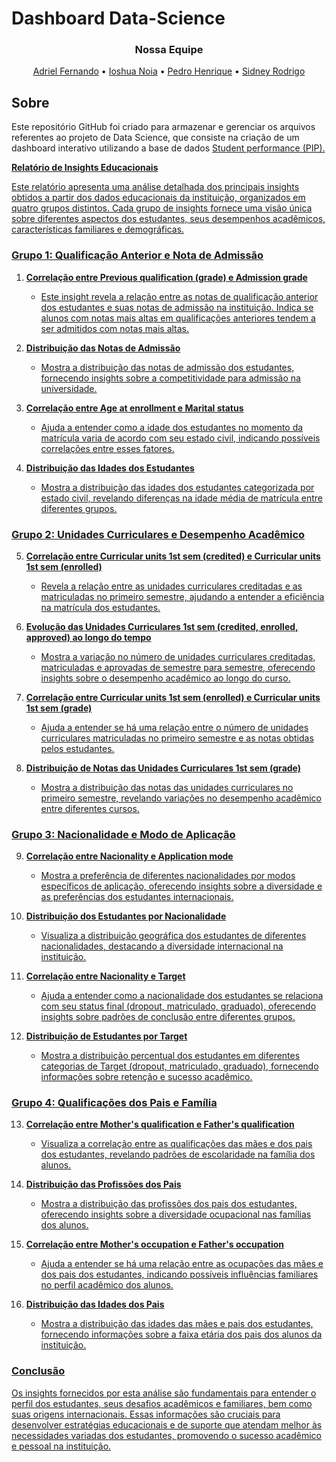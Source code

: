 # Dashboard Data-Science

<h3 align = "center">Nossa Equipe</h3>
<p align = "center">
  <a href="https://github.com/AdrielFernando">Adriel Fernando</a>
   • 
  <a href="https://github.com/Ioshua-N">Ioshua Noia</a>
   • 
  <a href="https://github.com/PedroHCMelo">Pedro Henrique</a>
   • 
  <a href="https://github.com/SidneyRodrigo">Sidney Rodrigo</a>
</p>

## Sobre

Este repositório GitHub foi criado para armazenar e gerenciar os arquivos referentes ao projeto de Data Science, que consiste na criação de um dashboard interativo utilizando a base de dados <a href="https://www.kaggle.com/datasets/mikhail1681/student-performance-pip">Student performance (PIP).

**Relatório de Insights Educacionais**

Este relatório apresenta uma análise detalhada dos principais insights obtidos a partir dos dados educacionais da instituição, organizados em quatro grupos distintos. Cada grupo de insights fornece uma visão única sobre diferentes aspectos dos estudantes, seus desempenhos acadêmicos, características familiares e demográficas.

### Grupo 1: Qualificação Anterior e Nota de Admissão

1. **Correlação entre Previous qualification (grade) e Admission grade**
   - Este insight revela a relação entre as notas de qualificação anterior dos estudantes e suas notas de admissão na instituição. Indica se alunos com notas mais altas em qualificações anteriores tendem a ser admitidos com notas mais altas.

2. **Distribuição das Notas de Admissão**
   - Mostra a distribuição das notas de admissão dos estudantes, fornecendo insights sobre a competitividade para admissão na universidade.

3. **Correlação entre Age at enrollment e Marital status**
   - Ajuda a entender como a idade dos estudantes no momento da matrícula varia de acordo com seu estado civil, indicando possíveis correlações entre esses fatores.

4. **Distribuição das Idades dos Estudantes**
   - Mostra a distribuição das idades dos estudantes categorizada por estado civil, revelando diferenças na idade média de matrícula entre diferentes grupos.

### Grupo 2: Unidades Curriculares e Desempenho Acadêmico

5. **Correlação entre Curricular units 1st sem (credited) e Curricular units 1st sem (enrolled)**
   - Revela a relação entre as unidades curriculares creditadas e as matriculadas no primeiro semestre, ajudando a entender a eficiência na matrícula dos estudantes.

6. **Evolução das Unidades Curriculares 1st sem (credited, enrolled, approved) ao longo do tempo**
   - Mostra a variação no número de unidades curriculares creditadas, matriculadas e aprovadas de semestre para semestre, oferecendo insights sobre o desempenho acadêmico ao longo do curso.

7. **Correlação entre Curricular units 1st sem (enrolled) e Curricular units 1st sem (grade)**
   - Ajuda a entender se há uma relação entre o número de unidades curriculares matriculadas no primeiro semestre e as notas obtidas pelos estudantes.

8. **Distribuição de Notas das Unidades Curriculares 1st sem (grade)**
   - Mostra a distribuição das notas das unidades curriculares no primeiro semestre, revelando variações no desempenho acadêmico entre diferentes cursos.

### Grupo 3: Nacionalidade e Modo de Aplicação

9. **Correlação entre Nacionality e Application mode**
   - Mostra a preferência de diferentes nacionalidades por modos específicos de aplicação, oferecendo insights sobre a diversidade e as preferências dos estudantes internacionais.

10. **Distribuição dos Estudantes por Nacionalidade**
    - Visualiza a distribuição geográfica dos estudantes de diferentes nacionalidades, destacando a diversidade internacional na instituição.

11. **Correlação entre Nacionality e Target**
    - Ajuda a entender como a nacionalidade dos estudantes se relaciona com seu status final (dropout, matriculado, graduado), oferecendo insights sobre padrões de conclusão entre diferentes grupos.

12. **Distribuição de Estudantes por Target**
    - Mostra a distribuição percentual dos estudantes em diferentes categorias de Target (dropout, matriculado, graduado), fornecendo informações sobre retenção e sucesso acadêmico.

### Grupo 4: Qualificações dos Pais e Família

13. **Correlação entre Mother's qualification e Father's qualification**
    - Visualiza a correlação entre as qualificações das mães e dos pais dos estudantes, revelando padrões de escolaridade na família dos alunos.

14. **Distribuição das Profissões dos Pais**
    - Mostra a distribuição das profissões dos pais dos estudantes, oferecendo insights sobre a diversidade ocupacional nas famílias dos alunos.

15. **Correlação entre Mother's occupation e Father's occupation**
    - Ajuda a entender se há uma relação entre as ocupações das mães e dos pais dos estudantes, indicando possíveis influências familiares no perfil acadêmico dos alunos.

16. **Distribuição das Idades dos Pais**
    - Mostra a distribuição das idades das mães e pais dos estudantes, fornecendo informações sobre a faixa etária dos pais dos alunos da instituição.

### Conclusão

Os insights fornecidos por esta análise são fundamentais para entender o perfil dos estudantes, seus desafios acadêmicos e familiares, bem como suas origens internacionais. Essas informações são cruciais para desenvolver estratégias educacionais e de suporte que atendam melhor às necessidades variadas dos estudantes, promovendo o sucesso acadêmico e pessoal na instituição.
